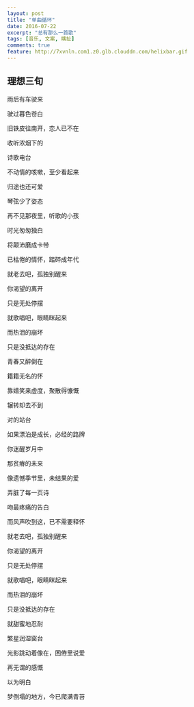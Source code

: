 ```yaml
---
layout: post
title: "单曲循环"
date: 2016-07-22
excerpt: "总有那么一首歌"
tags: [音乐, 文案, 瞎扯]
comments: true
feature: http://7xvnln.com1.z0.glb.clouddn.com/helixbar.gif
---
```

## 理想三旬

雨后有车驶来

驶过暮色苍白

旧铁皮往南开，恋人已不在

收听浓烟下的

诗歌电台

不动情的咳嗽，至少看起来

归途也还可爱

琴弦少了姿态

再不见那夜里，听歌的小孩

时光匆匆独白

将颠沛磨成卡带

已枯倦的情怀，踏碎成年代

就老去吧，孤独别醒来

你渴望的离开

只是无处停摆

就歌唱吧，眼睛眯起来

而热泪的崩坏

只是没抵达的存在

青春又醉倒在

籍籍无名的怀

靠嬉笑来虚度，聚散得慷慨

辗转却去不到

对的站台

如果漂泊是成长，必经的路牌

你迷醒岁月中

那贫瘠的未来

像遗憾季节里，未结果的爱

弄脏了每一页诗

吻最疼痛的告白

而风声吹到这，已不需要释怀

就老去吧，孤独别醒来

你渴望的离开

只是无处停摆

就歌唱吧，眼睛眯起来

而热泪的崩坏

只是没抵达的存在

就甜蜜地忍耐

繁星润湿窗台

光影跳动着像在，困倦里说爱

再无谓的感慨

以为明白

梦倒塌的地方，今已爬满青苔

